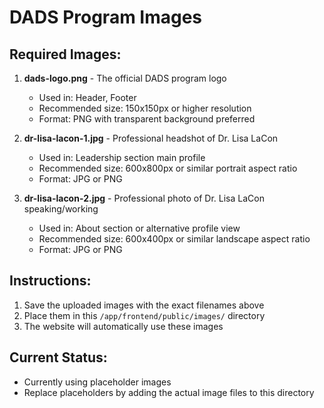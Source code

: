 # DADS Program Images

## Required Images:

1. **dads-logo.png** - The official DADS program logo
   - Used in: Header, Footer
   - Recommended size: 150x150px or higher resolution
   - Format: PNG with transparent background preferred

2. **dr-lisa-lacon-1.jpg** - Professional headshot of Dr. Lisa LaCon
   - Used in: Leadership section main profile
   - Recommended size: 600x800px or similar portrait aspect ratio
   - Format: JPG or PNG

3. **dr-lisa-lacon-2.jpg** - Professional photo of Dr. Lisa LaCon speaking/working
   - Used in: About section or alternative profile view
   - Recommended size: 600x400px or similar landscape aspect ratio
   - Format: JPG or PNG

## Instructions:
1. Save the uploaded images with the exact filenames above
2. Place them in this `/app/frontend/public/images/` directory
3. The website will automatically use these images

## Current Status:
- Currently using placeholder images
- Replace placeholders by adding the actual image files to this directory